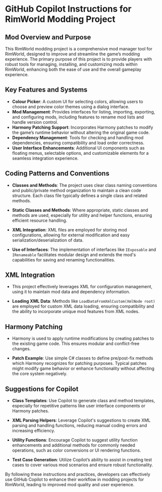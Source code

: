 # GitHub Copilot Instructions for RimWorld Modding Project

## Mod Overview and Purpose

This RimWorld modding project is a comprehensive mod manager tool for RimWorld, designed to improve and streamline the game’s modding experience. The primary purpose of this project is to provide players with robust tools for managing, installing, and customizing mods within RimWorld, enhancing both the ease of use and the overall gameplay experience.

## Key Features and Systems

- **Colour Picker**: A custom UI for selecting colors, allowing users to choose and preview color themes using a dialog interface.
- **Mod Management**: Provides interfaces for listing, importing, exporting, and configuring mods, including features to rename mod lists and handle version control.
- **Harmony Patching Support**: Incorporates Harmony patches to modify the game’s runtime behavior without altering the original game code.
- **Dependency Management**: Tools for checking and handling mod dependencies, ensuring compatibility and load order correctness.
- **User Interface Enhancements**: Additional UI components such as floating menus, selectable options, and customizable elements for a seamless integration experience.

## Coding Patterns and Conventions

- **Classes and Methods**: The project uses clear class naming conventions and public/private method organization to maintain a clean code structure. Each class file typically defines a single class and related methods.
  
- **Static Classes and Methods**: Where appropriate, static classes and methods are used, especially for utility and helper functions, ensuring efficient resource handling.

- **XML Integration**: XML files are employed for storing mod configurations, allowing for external modification and easy serialization/deserialization of data.

- **Use of Interfaces**: The implementation of interfaces like `IExposable` and `IRenameable` facilitates modular design and extends the mod's capabilities for saving and renaming functionalities.

## XML Integration

- This project effectively leverages XML for configuration management, using it to maintain mod data and dependency information.
  
- **Loading XML Data**: Methods like `LoadDataFromXmlCustom(XmlNode root)` are employed for custom XML data loading, ensuring compatibility and the ability to incorporate unique mod features from XML nodes.

## Harmony Patching

- Harmony is used to apply runtime modifications by creating patches to the existing game code. This ensures modular and conflict-free changes.

- **Patch Example**: Use simple C# classes to define pre/post-fix methods which Harmony recognizes for patching purposes. Typical patches might modify game behavior or enhance functionality without affecting the core system negatively.

## Suggestions for Copilot

- **Class Templates**: Use Copilot to generate class and method templates, especially for repetitive patterns like user interface components or Harmony patches.
  
- **XML Parsing Helpers**: Leverage Copilot's suggestions to create XML parsing and handling functions, reducing manual coding errors and increasing efficiency.

- **Utility Functions**: Encourage Copilot to suggest utility function enhancements and additional methods for commonly needed operations, such as color conversions or UI rendering functions.

- **Test Case Generation**: Utilize Copilot’s ability to assist in creating test cases to cover various mod scenarios and ensure robust functionality.

By following these instructions and practices, developers can effectively use GitHub Copilot to enhance their workflow in modding projects for RimWorld, leading to improved mod quality and user experience.
